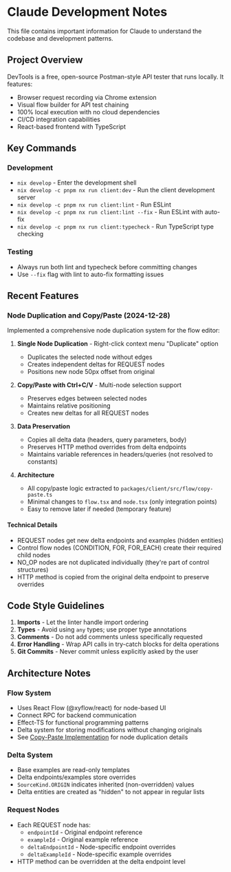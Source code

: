 # Claude Development Notes

This file contains important information for Claude to understand the codebase and development patterns.

## Project Overview

DevTools is a free, open-source Postman-style API tester that runs locally. It features:

- Browser request recording via Chrome extension
- Visual flow builder for API test chaining
- 100% local execution with no cloud dependencies
- CI/CD integration capabilities
- React-based frontend with TypeScript

## Key Commands

### Development

- `nix develop` - Enter the development shell
- `nix develop -c pnpm nx run client:dev` - Run the client development server
- `nix develop -c pnpm nx run client:lint` - Run ESLint
- `nix develop -c pnpm nx run client:lint --fix` - Run ESLint with auto-fix
- `nix develop -c pnpm nx run client:typecheck` - Run TypeScript type checking

### Testing

- Always run both lint and typecheck before committing changes
- Use `--fix` flag with lint to auto-fix formatting issues

## Recent Features

### Node Duplication and Copy/Paste (2024-12-28)

Implemented a comprehensive node duplication system for the flow editor:

1. **Single Node Duplication** - Right-click context menu "Duplicate" option
   - Duplicates the selected node without edges
   - Creates independent deltas for REQUEST nodes
   - Positions new node 50px offset from original

2. **Copy/Paste with Ctrl+C/V** - Multi-node selection support
   - Preserves edges between selected nodes
   - Maintains relative positioning
   - Creates new deltas for all REQUEST nodes

3. **Data Preservation**
   - Copies all delta data (headers, query parameters, body)
   - Preserves HTTP method overrides from delta endpoints
   - Maintains variable references in headers/queries (not resolved to constants)

4. **Architecture**
   - All copy/paste logic extracted to `packages/client/src/flow/copy-paste.ts`
   - Minimal changes to `flow.tsx` and `node.tsx` (only integration points)
   - Easy to remove later if needed (temporary feature)

#### Technical Details

- REQUEST nodes get new delta endpoints and examples (hidden entities)
- Control flow nodes (CONDITION, FOR, FOR_EACH) create their required child nodes
- NO_OP nodes are not duplicated individually (they're part of control structures)
- HTTP method is copied from the original delta endpoint to preserve overrides

## Code Style Guidelines

1. **Imports** - Let the linter handle import ordering
2. **Types** - Avoid using `any` types; use proper type annotations
3. **Comments** - Do not add comments unless specifically requested
4. **Error Handling** - Wrap API calls in try-catch blocks for delta operations
5. **Git Commits** - Never commit unless explicitly asked by the user

## Architecture Notes

### Flow System

- Uses React Flow (@xyflow/react) for node-based UI
- Connect RPC for backend communication
- Effect-TS for functional programming patterns
- Delta system for storing modifications without changing originals
- See [Copy-Paste Implementation](./docs/COPY-PASTE-IMPLEMENTATION.md) for node duplication details

### Delta System

- Base examples are read-only templates
- Delta endpoints/examples store overrides
- `SourceKind.ORIGIN` indicates inherited (non-overridden) values
- Delta entities are created as "hidden" to not appear in regular lists

### Request Nodes

- Each REQUEST node has:
  - `endpointId` - Original endpoint reference
  - `exampleId` - Original example reference
  - `deltaEndpointId` - Node-specific endpoint overrides
  - `deltaExampleId` - Node-specific example overrides
- HTTP method can be overridden at the delta endpoint level
